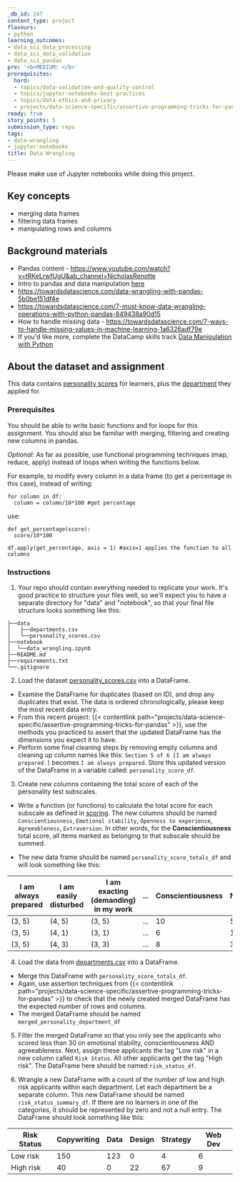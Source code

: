 ```yaml
---
_db_id: 247
content_type: project
flavours:
- python
learning_outcomes:
- data_sci_data_processing
- data_sci_data_validation
- data_sci_pandas
pre: '<b>MEDIUM: </b>'
prerequisites:
  hard:
  - topics/data-validation-and-quality-control
  - topics/jupyter-notebooks-best-practices
  - topics/data-ethics-and-privacy
  - projects/data-science-specific/assertive-programming-tricks-for-pandas
ready: true
story_points: 5
submission_type: repo
tags:
- data-wrangling
- jupyter-notebooks
title: Data Wrangling
---
```


Please make use of Jupyter notebooks while doing this project.
## Key concepts

- merging data frames
- filtering data frames
- manipulating rows and columns

## Background materials

- Pandas content - https://www.youtube.com/watch?v=tRKeLrwfUgU&ab_channel=NicholasRenotte 
- Intro to pandas and data manipulation [here](https://www.kaggle.com/learn/pandas)
- https://towardsdatascience.com/data-wrangling-with-pandas-5b0be151df4e
- https://towardsdatascience.com/7-must-know-data-wrangling-operations-with-python-pandas-849438a90d15
- How to handle missing data - https://towardsdatascience.com/7-ways-to-handle-missing-values-in-machine-learning-1a6326adf79e
- If you'd like more, complete the DataCamp skills track [Data Manipulation with Python](https://www.datacamp.com/tracks/data-manipulation-with-python)

## About the dataset and assignment

This data contains [personality scores](personality_scores.csv) for learners, plus the [department](departments.csv) they applied for.

### Prerequisites

You should be able to write basic functions and for loops for this assignment. You should also be familiar with merging, filtering and creating new columns in pandas.

_Optional:_
As far as possible, use functional programming techniques (map, reduce, apply) instead of loops when writing the functions below.

For example, to modify every column in a data frame (to get a percentage in this case), instead of writing:

```
for column in df:
  column = column/10*100 #get percentage
```

use:

```
def get_percentage(score):
  score/10*100

df.apply(get_percentage, axis = 1) #axis=1 applies the function to all columns
```

### Instructions

1. Your repo should contain everything needed to replicate your work. It's good practice to structure your files well, so we'll expect you to have a separate directory for "data" and "notebook", so that your final file structure looks something like this: 

```
├──data
│   ├──departments.csv
│   └──personality_scores.csv 
├──notebook
│  └──data_wrangling.ipynb
├──README.md
├──requirements.txt
└──.gitignore 
```
2. Load the dataset [personality_scores.csv](personality_scores.csv) into a DataFrame. 

- Examine the DataFrame for duplicates (based on ID), and drop any duplicates that exist. The data is ordered chronologically, please keep the most recent data entry. 
- From this recent project: {{< contentlink path="projects/data-science-specific/assertive-programming-tricks-for-pandas" >}}, use the methods you practiced to assert that the updated DataFrame has the dimensions you expect it to have. 
- Perform some final cleaning steps by removing empty columns and cleaning up column names like this: `Section 5 of 6 [I am always prepared.]` becomes `I am always prepared`. Store this updated version of the DataFrame in a variable called: `personality_score_df`.


3. Create new columns containing the total score of each of the personality test subscales. 

- Write a function (or functions) to calculate the total score for each subscale as defined in [scoring](scoring.txt). The new columns should be named `Conscientiousness`, `Emotional stability`, `Openness to experience`, `Agreeableness`, `Extraversion`. In other words, for the **Conscientiousness** total score, all items marked as belonging to that subscale should be summed.

- The new data frame should be named `personality_score_totals_df` and will look something like this:

| I am always prepared | I am easily disturbed | I am exacting (demanding) in my work | ... | Conscientiousness | Neuroticism |
| -------------------- | --------------------- | ------------------------------------ | --- | ----------------- | ------------------- |
| (3, 5)               | (4, 5)                | (3, 5)                               | ... | 10                | 5                   |
| (3, 5)               | (4, 1)                | (3, 1)                               | ... | 6                 | 1                   |
| (3, 5)               | (4, 3)                | (3, 3)                               | ... | 8                 | 3                   |

4. Load the data from [departments.csv](departments.csv) into a DataFrame. 

- Merge this DataFrame with `personality_score_totals_df`. 
- Again, use assertion techniques from {{< contentlink path="projects/data-science-specific/assertive-programming-tricks-for-pandas" >}} to check that the newly created merged DataFrame has the expected number of rows and columns. 
- The merged DataFrame should be named `merged_personality_department_df`

5. Filter the merged DataFrame so that you only see the applicants who scored less than 30 on emotional stability, conscientiousness AND agreeableness. 
Next, assign these applicants the tag "Low risk" in a new column called `Risk Status`. All other applicants get the tag "High risk". The DataFrame here should be named `risk_status_df`.

6. Wrangle a new DataFrame with a count of the number of low and high risk applicants within each department. Let each department be a separate column. This new DataFrame should be named `risk_status_summary_df`. If there are no learners in one of the categories, it should be represented by zero and not a null entry. The DataFrame should look something like this:

| Risk Status  | Copywriting | Data | Design | Strategy  |  Web Dev |
| ------------ | ----------  | ---- | ------ | -------   | -------- |
| Low risk     | 150         | 123  | 0      | 4         | 6        |
| High risk    | 40          | 0    | 22     | 67        | 9        |